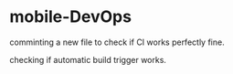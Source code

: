 # mobile-DevOps

comminting a new file to check if CI works perfectly fine.

checking if automatic build trigger works.
